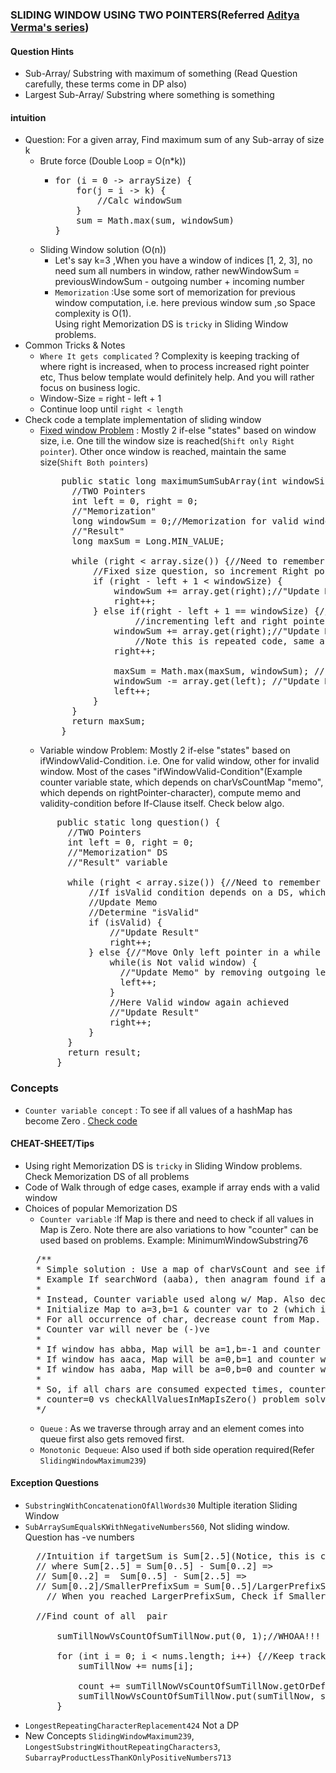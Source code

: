 ### SLIDING WINDOW USING TWO POINTERS(Referred [Aditya Verma's series](https://www.youtube.com/watch?v=EHCGAZBbB88&list=PL_z_8CaSLPWeM8BDJmIYDaoQ5zuwyxnfj&ab_channel=AdityaVerma))

#### Question Hints
- Sub-Array/ Substring with maximum of something (Read Question carefully, these terms come in DP also)
- Largest Sub-Array/ Substring where something is something

#### intuition
- Question: For a given array, Find maximum sum of any Sub-array of size k
  - Brute force (Double Loop = O(n*k))
    - <pre>
      for (i = 0 -> arraySize) {
          for(j = i -> k) {
              //Calc windowSum    
          }
          sum = Math.max(sum, windowSum)
      }
      </pre>
  - Sliding Window solution (O(n))
    - Let's say k=3 ,When you have a window of indices [1, 2, 3], no need sum all numbers in window, rather newWindowSum =  previousWindowSum - outgoing number + incoming number 
    - `Memorization` :Use some sort of memorization for previous window computation, i.e. here previous window sum ,so Space complexity is O(1).<br/>
    Using right Memorization DS is `tricky` in Sliding Window problems.
- Common Tricks & Notes
  - `Where It gets complicated` ? Complexity is keeping tracking of where right is increased, when to process increased right pointer etc, Thus below template would definitely help. And you will rather focus on business logic. 
  - Window-Size = right - left + 1
  - Continue loop until `right < length` 
- Check code a template implementation of sliding window
  - [Fixed window Problem](Practice/src/main/java/com/p2/slidiing/window/fixed/MaxSumSubArrayOfSizeK.java) : Mostly 2 if-else "states" based on window size, i.e. One till the window size is reached(`Shift only Right pointer`). Other once window is reached, maintain the same size(`Shift Both pointers`)
    <pre>
        public static long maximumSumSubArray(int windowSize, List<Integer> array){
          //TWO Pointers
          int left = 0, right = 0;
          //"Memorization"
          long windowSum = 0;//Memorization for valid windows
          //"Result"
          long maxSum = Long.MIN_VALUE;
  
          while (right < array.size()) {//Need to remember this, Outer loop condition
              //Fixed size question, so increment Right pointer until window size is formed
              if (right - left + 1 < windowSize) {
                  windowSum += array.get(right);//"Update Memorization" by adding Right pointer based on Question
                  right++;
              } else if(right - left + 1 == windowSize) {//Once window size achieved, maintain the same size by 
                      //incrementing left and right pointers, This is where window of [left..right] is of size = windowSize
                  windowSum += array.get(right);//"Update Memorization" by adding Right pointer based on Question.
                      //Note this is repeated code, same as that of if() clause logic
                  right++;
  
                  maxSum = Math.max(maxSum, windowSum); //"Result Calculation"
                  windowSum -= array.get(left); //"Update Memorization" by removing Left pointer based on Question
                  left++;
              }
          }
          return maxSum;
        }
    </pre>
  - Variable window Problem: Mostly 2 if-else "states" based on ifWindowValid-Condition. i.e. One for valid window, other for invalid window. Most of the cases "ifWindowValid-Condition"(Example counter variable state, which depends on charVsCountMap "memo", which depends on rightPointer-character), compute memo and validity-condition before If-Clause itself. Check below algo. 
  <pre>
        public static long question() {
          //TWO Pointers
          int left = 0, right = 0;
          //"Memorization" DS 
          //"Result" variable

          while (right < array.size()) {//Need to remember this, Outer loop condition
              //If isValid condition depends on a DS, which depends on right-pointer char. Compute memo & isValid before If-clause
              //Update Memo
              //Determine "isValid"
              if (isValid) {
                  //"Update Result"
                  right++;
              } else {//"Move Only left pointer in a while loop until window is valid again"
                  while(is Not valid window) {
                    //"Update Memo" by removing outgoing left pointer value
                    left++;
                  }
                  //Here Valid window again achieved 
                  //"Update Result"
                  right++;
              }
          }
          return result;
        }
  </pre>

### Concepts
- `Counter variable concept` : To see if all values of a hashMap has become Zero . [Check code](./Practice/src/main/java/com/p2/slidiing/window/fixed/CountOccurrencesOfAnagrams.java)  

#### CHEAT-SHEET/Tips
- Using right Memorization DS is `tricky` in Sliding Window problems. Check Memorization DS of all problems
- Code of Walk through of edge cases, example if array ends with a valid window 
- Choices of popular Memorization DS
  - `Counter variable` :If Map is there and need to check if all values in Map is Zero. Note there are also variations to how "counter" can be used based on problems. Example: MinimumWindowSubstring76
  <pre>
    /**
    * Simple solution : Use a map of charVsCount and see if all values = respective expected Count.
    * Example If searchWord (aaba), then anagram found if a=3,b=1 map state has reached. This check is costly
    *
    * Instead, Counter variable used along w/ Map. Also decrement instead of incrementing count
    * Initialize Map to a=3,b=1 & counter var to 2 (which is no. of characters)
    * For all occurrence of char, decrease count from Map. But for counter if all chars are consumed expected times, Counter=0
    * Counter var will never be (-)ve
    *
    * If window has abba, Map will be a=1,b=-1 and counter will be =2 (When individual count is -ve, count rather increased)
    * If window has aaca, Map will be a=0,b=1 and counter will be =1 (as only "a" is consumed expected times)
    * If window has aaba, Map will be a=0,b=0 and counter will be =0 (as "a","b" both is consumed expected times)
    *
    * So, if all chars are consumed expected times, counter=0 and counter var will never be (-)ve
    * counter=0 vs checkAllValuesInMapIsZero() problem solved
    */
  </pre>
  - `Queue` : As we traverse through array and an element comes into queue first also gets removed first.<br/> 
  - `Monotonic Dequeue`: Also used if both side operation required(Refer `SlidingWindowMaximum239`)

#### Exception Questions
- `SubstringWithConcatenationOfAllWords30` Multiple iteration Sliding Window
- `SubArraySumEqualsKWithNegativeNumbers560`, Not sliding window. Question has -ve numbers
  <pre>
    //Intuition if targetSum is Sum[2..5](Notice, this is continuous), Then There are Sum[0..5] & Sum[0..2]
    // where Sum[2..5] = Sum[0..5] - Sum[0..2] =>
    // Sum[0..2] =  Sum[0..5] - Sum[2..5] =>
    // Sum[0..2]/SmallerPrefixSum = Sum[0..5]/LargerPrefixSum - TargetSum
      // When you reached LargerPrefixSum, Check if SmallerPrefixSum existed
    
    //Find count of all <LargerPrefixSum, SmallerPrefixSum> pair

        sumTillNowVsCountOfSumTillNow.put(0, 1);//WHOAA!!! To handle, if TargetSum is Sum of All elems in Array

        for (int i = 0; i < nums.length; i++) {//Keep tracking sumTillNow count, And check if any previous sumTillNow existed with targetSum difference
            sumTillNow += nums[i];

            count += sumTillNowVsCountOfSumTillNow.getOrDefault(sumTillNow - targetSum, 0);
            sumTillNowVsCountOfSumTillNow.put(sumTillNow, sumTillNowVsCountOfSumTillNow.getOrDefault(sumTillNow, 0) + 1);
        }
  </pre>
- `LongestRepeatingCharacterReplacement424` Not a DP
- New Concepts `SlidingWindowMaximum239`, `LongestSubstringWithoutRepeatingCharacters3`, `SubarrayProductLessThanKOnlyPositiveNumbers713`
